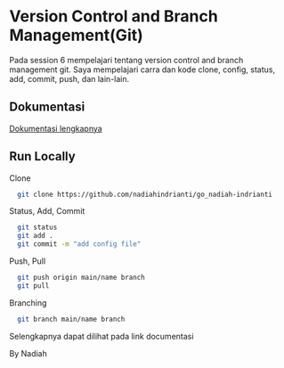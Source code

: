 
# Version Control and Branch Management(Git)

Pada session 6 mempelajari tentang version control and branch management git. Saya mempelajari carra dan kode clone, config, status, add, commit, push, dan lain-lain.  


## Dokumentasi

[Dokumentasi lengkapnya ](https://github.com/nadiahindrianti/go_nadiah-indrianti/tree/main/6_Version%20Control%20and%20Branch%20Management(%20Git)/Screenshoot)


## Run Locally

Clone

```bash
  git clone https://github.com/nadiahindrianti/go_nadiah-indrianti
```

Status, Add, Commit

```bash
  git status
  git add . 
  git commit -m "add config file"
```

Push, Pull 

```bash
  git push origin main/name branch
  git pull
```

Branching

```bash
  git branch main/name branch
```

Selengkapnya dapat dilihat pada link documentasi

By Nadiah
